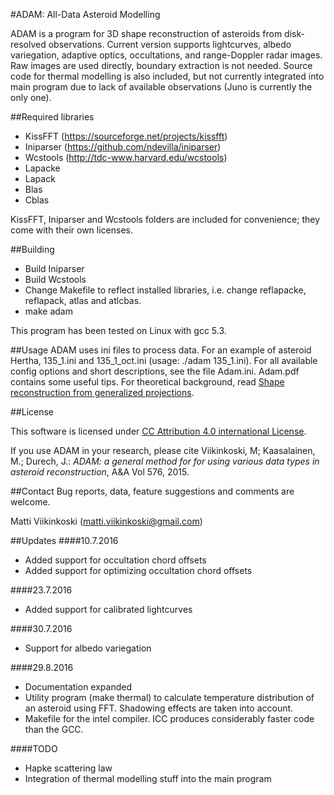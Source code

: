 #ADAM: All-Data Asteroid Modelling

ADAM is a program for 3D shape reconstruction of asteroids from disk-resolved observations. Current version supports  lightcurves, albedo variegation, adaptive optics, occultations, and range-Doppler radar images. Raw images are used directly, boundary extraction is not needed. Source code for thermal modelling is also included, but not currently integrated into main program due to lack of available observations (Juno is currently the only one).

##Required libraries
- KissFFT (https://sourceforge.net/projects/kissfft)
- Iniparser (https://github.com/ndevilla/iniparser)
- Wcstools (http://tdc-www.harvard.edu/wcstools)
- Lapacke
- Lapack
- Blas
- Cblas

KissFFT, Iniparser and Wcstools folders are included for convenience; they come with their own licenses.

##Building
- Build Iniparser
- Build Wcstools
- Change Makefile to reflect installed libraries, i.e. change reflapacke, reflapack, atlas and atlcbas.
- make adam

This program has been tested on Linux with gcc 5.3.

##Usage
ADAM uses ini files to process data. For an example of asteroid Hertha, 135_1.ini and 135_1_oct.ini (usage: ./adam 135_1.ini). For all available config options and short descriptions, see the file Adam.ini.
Adam.pdf contains some useful tips. For theoretical background, read [Shape reconstruction from generalized projections](http://urn.fi/URN:ISBN:978-952-15-3673-1).

##License

This software is licensed under [CC Attribution 4.0 international License](https://creativecommons.org/licenses/by/4.0/legalcode).

If you use ADAM in your research, please cite
Viikinkoski, M; Kaasalainen, M.; Durech, J.: *ADAM: a general method for for using various data types in asteroid reconstruction*, A&A Vol 576, 2015.

##Contact
Bug reports, data, feature suggestions and comments are welcome.

Matti Viikinkoski (matti.viikinkoski@gmail.com)

##Updates
####10.7.2016
- Added support for occultation chord offsets
- Added support for optimizing occultation chord offsets

####23.7.2016
- Added support for calibrated lightcurves

####30.7.2016
- Support for albedo variegation

####29.8.2016
- Documentation expanded
- Utility program (make thermal) to calculate temperature distribution of an asteroid using FFT. Shadowing effects are taken into account.
- Makefile for the intel compiler. ICC produces considerably faster code than the GCC. 

####TODO
- Hapke scattering law
- Integration of thermal modelling stuff into the main program
